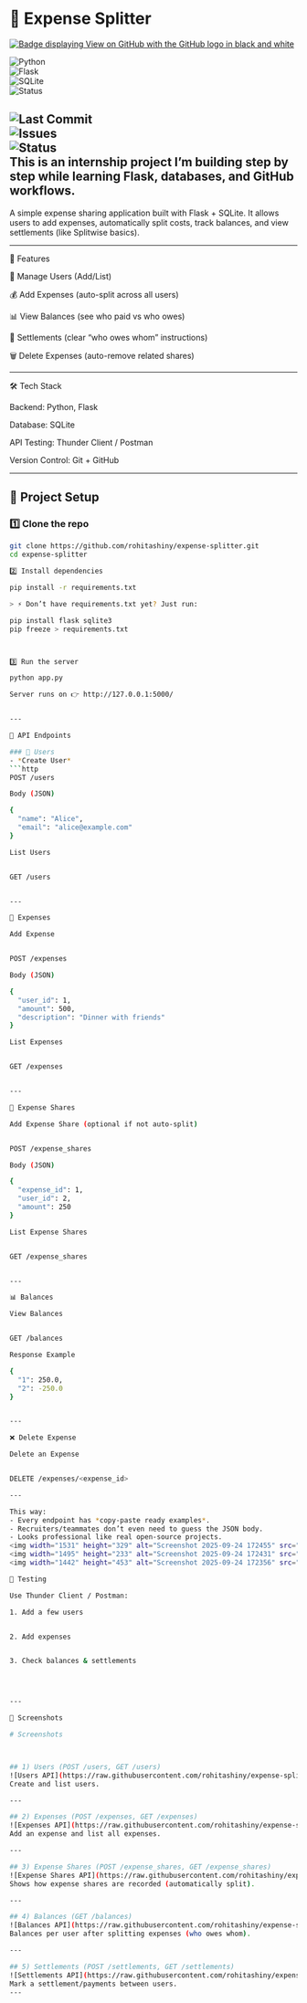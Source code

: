  
  

# 💸 Expense Splitter
[![Badge displaying View on GitHub with the GitHub logo in black and white](https://img.shields.io/badge/View_on-GitHub-black?logo=github)](https://github.com/rohithashiny/exspense_splitter)

![Python](https://img.shields.io/badge/Python-3.9%2B-blue?logo=python)  
![Flask](https://img.shields.io/badge/Flask-Backend-lightgrey?logo=flask)  
![SQLite](https://img.shields.io/badge/Database-SQLite-blue?logo=sqlite)  
![Status](https://img.shields.io/badge/Project-Active-brightgreen)  

![Last Commit](https://img.shields.io/github/last-commit/rohithashiny/exspense_splitter?logo=git)  
![Issues](https://img.shields.io/github/issues/rohithashiny/exspense_splitter?logo=github)  
![Status](https://img.shields.io/badge/Project-Active-brightgreen)  
This is an internship project I’m building step by step while learning Flask, databases, and GitHub workflows.
---

A simple expense sharing application built with Flask + SQLite.
It allows users to add expenses, automatically split costs, track balances, and view settlements (like Splitwise basics).


---

🚀 Features

👤 Manage Users (Add/List)

💰 Add Expenses (auto-split across all users)

📊 View Balances (see who paid vs who owes)

🔗 Settlements (clear “who owes whom” instructions)

🗑 Delete Expenses (auto-remove related shares)



---

🛠 Tech Stack

Backend: Python, Flask

Database: SQLite

API Testing: Thunder Client / Postman

Version Control: Git + GitHub



---

## 🚀 Project Setup

### 1️⃣ Clone the repo
```bash
git clone https://github.com/rohitashiny/expense-splitter.git
cd expense-splitter

2️⃣ Install dependencies

pip install -r requirements.txt

> ⚡ Don’t have requirements.txt yet? Just run:

pip install flask sqlite3
pip freeze > requirements.txt



3️⃣ Run the server

python app.py

Server runs on 👉 http://127.0.0.1:5000/


---

📌 API Endpoints

### 👤 Users
- *Create User*
```http
POST /users

Body (JSON)

{
  "name": "Alice",
  "email": "alice@example.com"
}

List Users


GET /users


---

💸 Expenses

Add Expense


POST /expenses

Body (JSON)

{
  "user_id": 1,
  "amount": 500,
  "description": "Dinner with friends"
}

List Expenses


GET /expenses


---

🔀 Expense Shares

Add Expense Share (optional if not auto-split)


POST /expense_shares

Body (JSON)

{
  "expense_id": 1,
  "user_id": 2,
  "amount": 250
}

List Expense Shares


GET /expense_shares


---

📊 Balances

View Balances


GET /balances

Response Example

{
  "1": 250.0,
  "2": -250.0
}


---

❌ Delete Expense

Delete an Expense


DELETE /expenses/<expense_id>

---

This way:
- Every endpoint has *copy-paste ready examples*.  
- Recruiters/teammates don’t even need to guess the JSON body.  
- Looks professional like real open-source projects.
<img width="1531" height="329" alt="Screenshot 2025-09-24 172455" src="https://github.com/user-attachments/assets/93669d03-f3d6-4010-866a-006ae4450720" />
<img width="1495" height="233" alt="Screenshot 2025-09-24 172431" src="https://github.com/user-attachments/assets/cd7fbc26-6dcb-40cb-bf0c-75070255a1aa" />
<img width="1442" height="453" alt="Screenshot 2025-09-24 172356" src="https://github.com/user-attachments/assets/77793ccc-9e33-4519-9e73-3d25148ab738" />

🧪 Testing

Use Thunder Client / Postman:

1. Add a few users


2. Add expenses


3. Check balances & settlements




---

📸 Screenshots

# Screenshots



## 1) Users (POST /users, GET /users)
![Users API](https://raw.githubusercontent.com/rohitashiny/expense-splitter/main/screenshots_splitter/users.png)
Create and list users.

---

## 2) Expenses (POST /expenses, GET /expenses)
![Expenses API](https://raw.githubusercontent.com/rohitashiny/expense-splitter/main/screenshots_splitter/expenses.png)
Add an expense and list all expenses.

---

## 3) Expense Shares (POST /expense_shares, GET /expense_shares)
![Expense Shares API](https://raw.githubusercontent.com/rohitashiny/expense-splitter/main/screenshots_splitter/expenses_shares.png)
Shows how expense shares are recorded (automatically split).

---

## 4) Balances (GET /balances)
![Balances API](https://raw.githubusercontent.com/rohitashiny/expense-splitter/main/screenshots_splitter/balances.png)
Balances per user after splitting expenses (who owes whom).

---

## 5) Settlements (POST /settlements, GET /settlements)
![Settlements API](https://raw.githubusercontent.com/rohitashiny/expense-splitter/main/screenshots_splitter/settlements.png)
Mark a settlement/payments between users.
---



